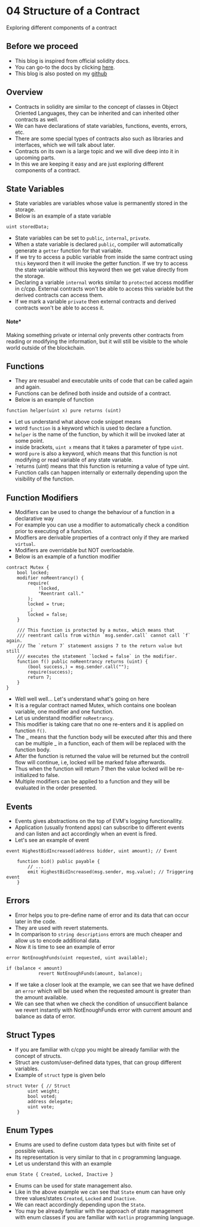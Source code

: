 # 04 Structure of a Contract
<p>Exploring different components of a contract</p>

## Before we proceed
- This blog is inspired from official solidity docs.
- You can go-to the docs by clicking [here](https://docs.soliditylang.org/en/v0.8.15/structure-of-a-contract.html).
- This blog is also posted on my [github](https://github.com/JatinVashisht1/Learning-Blockchain/tree/master/04StructureOfContract)

## Overview
- Contracts in solidity are similar to the concept of classes in Object Oriented Languages, they can be inherited and can inherited other contracts as well.
- We can have declarations of state variables, functions, events, errors, etc.
- There are some special types of contracts also such as libraries and interfaces, which we will talk about later.
- Contracts on its own is a large topic and we will dive deep into it in upcoming parts.
- In this we are keeping it easy and are just exploring different components of a contract.

## State Variables
- State variables are variables whose value is permanently stored in the storage.
- Below is an example of a state variable
```
uint storedData;
```
- State variables can be set to `public`, `internal`, `private`.
- When a state variable is declared `public`, compiler will automatically generate a `getter` function for that variable.
- If we try to access a public variable from inside the same contract using `this` keyword then it will invoke the getter function. If we try to access the state variable without this keyword then we get value directly from the storage.
- Declaring a variable `internal` works similar to `protected` access modifier in c/cpp. External contracts won't be able to access this variable but the derived contracts can access them.
- If we mark a variable `private` then external contracts and derived contracts won't be able to access it.
#### Note*
<p>
Making something private or internal only prevents other contracts from reading or modifying the information, but it will still be visible to the whole world outside of the blockchain.
</p>

## Functions 
- They are resuabel and executable units of code that can be called again and again.
- Functions can be defined both inside and outside of a contract.
- Below is an example of function
```
function helper(uint x) pure returns (uint)
```
- Let us understand what above code snippet means
- word `function` is a keyword which is used to declare a function.
- `helper` is the name of the function, by which it will be invoked later at some point.
- inside brackets, `uint x` means that it takes a parameter of type `uint`.
- word `pure` is also a keyword, which means that this function is not modifying or read variable of any state variable.
- `returns (uint) means that this function is returning a value of type uint.
- Function calls can happen internally or externally depending upon the visibility of the function.

## Function Modifiers
- Modifiers can be used to change the behaviour of a function in a declarative way
- For example you can use a modifier to automatically check a condition prior to executing of a function.
- Modfiers are derivable properties of a contract only if they are marked `virtual`.
- Modifiers are overridable but NOT overloadable.
- Below is an example of a function modifier
```
contract Mutex {
    bool locked;
    modifier noReentrancy() {
        require(
            !locked,
            "Reentrant call."
        );
        locked = true;
        _;
        locked = false;
    }

    /// This function is protected by a mutex, which means that
    /// reentrant calls from within `msg.sender.call` cannot call `f` again.
    /// The `return 7` statement assigns 7 to the return value but still
    /// executes the statement `locked = false` in the modifier.
    function f() public noReentrancy returns (uint) {
        (bool success,) = msg.sender.call("");
        require(success);
        return 7;
    }
}
```
- Well well well... Let's understand what's going on here
- It is a regular contract named Mutex, which contains one boolean variable, one modifier and one function.
- Let us understand modifier `noReetrancy`.
- This modifier is taking care that no one re-enters and it is applied on function `f()`.
- The _ means that the function body will be executed after this and there can be multiple _ in a function, each of them will be replaced with the function body.
- After the function is returned the value will be returned but the controll flow will continue, i.e, locked will be marked false afterwards.
- Thus when the function will return 7 then the value locked will be re-initialized to false.
- Multiple modifiers can be applied to a function and they will be evaluated in the order presented.

## Events
- Events gives abstractions on the top of EVM's logging functionallity.
- Application (usually frontend apps) can subscribe to different events and can listen and act accordingly when an event is fired.
- Let's see an example of event
```
event HighestBidIncreased(address bidder, uint amount); // Event

    function bid() public payable {
        // ...
        emit HighestBidIncreased(msg.sender, msg.value); // Triggering event
    }
```
## Errors
- Error helps you to pre-define name of error and its data that can occur later in the code.
- They are used with revert statements.
- In comparison to `string descriptions` errors are much cheaper and allow us to encode additional data.
- Now it is time to see an example of error
```
error NotEnoughFunds(uint requested, uint available);

if (balance < amount)
            revert NotEnoughFunds(amount, balance);
```
- If we take a closer look at the example, we can see that we have defined an `error` which will be used when the requested amount is greater than the amount available.
- We can see that when we check the condition of unsuccifient balance we revert instantly with NotEnoughFunds error with current amount and balance as data of error.

## Struct Types
- If you are familiar with c/cpp you might be already familiar with the concept of structs.
- Struct are custom/user-defined data types, that can group different variables.
- Example of `struct` type is given belo
```
struct Voter { // Struct
        uint weight;
        bool voted;
        address delegate;
        uint vote;
    }
```

## Enum Types
- Enums are used to define custom data types but with finite set of possible values.
- Its representation is very similar to that in c programming language.
- Let us understand this with an example
```
enum State { Created, Locked, Inactive }
```
- Enums can be used for state management also.
- Like in the above example we can see that `State` enum can have only three values/states `Created`, `Locked` and `Inactive`.
- We can react accordingly depending upon the `State`.
- You may be already familiar with the approach of state management with enum classes if you are familiar with `Kotlin` programming language.
